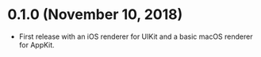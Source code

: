 # 0.1.0 (November 10, 2018)

* First release with an iOS renderer for UIKit and a basic macOS renderer for
AppKit.
